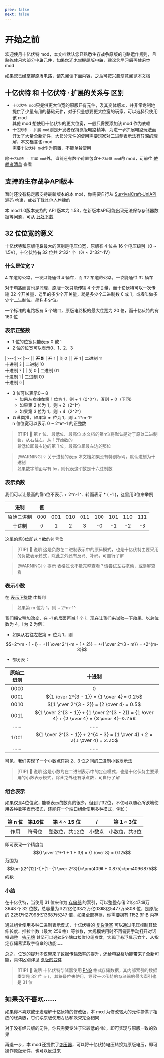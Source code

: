 ```yaml
---
prev: false
next: false
---
```


# 开始之前

欢迎使用十亿伏特 mod，本文档默认您已熟悉生存战争原版的电路运作规则，且熟练使用大部分电路元件，如果您还未掌握原版电路，建议您学习后再使用本 mod

如果您已经掌握原版电路，请先阅读下面内容，之后可按兴趣随意阅览本文档

## 十亿伏特 和 十亿伏特 · 扩展的关系与 区别

* `十亿伏特 mod`只提供更大位宽的原版已有元件，及其变体版本，并非常克制地提供了少量有用的基础元件，对于只是想要更大位宽的玩家，可以选择只使用该 mod  
  其他 mod 想使用十亿伏特的更大位宽，一般只需要添加该 mod 作为依赖
* `十亿伏特 · 扩展 mod`则是开发者保持原版电路精神，为进一步扩展电路玩法而开发了大量全新元件，大部分元件的使用需要玩家对二进制表示法有较深的理解，本文档含该 mod  
  需要`十亿伏特 mod`作为前置，不能单独使用

除`十亿伏特 · 扩展 mod`外，当前还有数个前置包含`十亿伏特 mod`的 mod，可前往 [依赖者清单](/zh/about#依赖者) 查看

## 支持的生存战争API版本

暂时还没有稳定版支持最新版本的本 mod，你需要自行从 [SurvivalCraft-UniAPI源码](https://gitee.com/THPRC/survivalcraft-api) 构建，或者下载其他人构建的

本 mod 1.0版本支持的 API 版本为 1.53，在新版本API可能出现无法保存存储器数据等问题，可从 [此处下载](https://gitee.com/THPRC/survivalcraft-api/releases/tag/api1.53P)

## 32 位位宽的意义

十亿伏特和原版电路最大的区别是电压位宽，原版有 4 位共 16 个电压级别（0 \~ 1.5V），十亿伏特有 32 位共 2^32^ 个（0\ ~ 2^32^-1V）

### 什么是位宽？

4 车道的公路，一次只能通过 4 辆车，而 32 车道的公路，一次能通过 32 辆车

对于电路而言也是同理，原版一次只能传输 4 个开关量，而十亿伏特可以一次传输 32 个开关量，这里的多少个开关量，就是多少个二进制数 0 或 1，或者叫做多少个二进制位，简称多少位。

一个标准的电路板有 5 个端口，原版电路板的最大位宽为 20 位，而十亿伏特的有 160 位

### 表示正整数

* 1 位的位宽只能表示 0 或 1
* 2 位的位宽可以表示0、1、2、3

|:---:|:--:|:--:|
| **开关** | 开 1 | 关 0 |
| 开 1 | 二进制 11<br/>十进制 3 | 二进制 10<br/>十进制 2 |
| 关 0 | 二进制 01<br/>十进制 1 | 二进制 00<br/>十进制 0 |

* 3 位可以表示0 \~ 8
    * 如果从右往左第 1 位为 1，则 + 1（2^0^），否则 + 0（下同）
    * 如果第 2 位为 1，则 + 2（2^1^）
    * 如果第 3 位为 1，则 + 4（2^2^）
* 以此类推，如果第 m 位为 1，则 + 2^m-1^  
  n 位位宽可以表示 0 \~ 2^n^-1 的正整数

> [!TIP] 📝 第 n 位、最低位、最高位
> 本文档的第n位将默认是对于原始二进制数，从右往左，从 1 开始数的  
> 最低位即最右边的第 1 位，最高位即最左边的那位


> [!WARNING] 💡 关于进制的表示
> 本文档如果没有特别标明，默认进制为十进制  
> 如果数字前面写有 `0x`，则代表这个数是十六进制数

### 表示负数

我们可以让最高的第n位不表示 + 2^n-1^，转而表示 * ( -1 )，这里用3位来举例
<div :class="$style.negative_table">

|   进制    |   值   |||||||| 
|:-------:|:-----:|:-----:|:-----:|:-----:|:-----:|:-----:|:-----:|:-----:|
|  原始二进制  |  000  |  001  |  010  |  011  |  100  |  101  |  110  |  111  | 
|   十进制   |   0   |   1   |   2   |   3   |  -0   |  -1   |  -2   |  -3   |

</div>
这里的第3位即这个数的符号位

> [!TIP] 📝 说明
> 这是负数在二进制表示中的原码模式，也是十亿伏特主要采用的负数表示模式，除此之外还有反码、补码，可自行了解

> [!WARNING] 💡 提示
> 表格过长不能完整查看？请尝试左右拖动，或横屏查看

### 表示小数

在 [表示正整数](#表示正整数) 中提到
> 如果第 m 位为 1，则 + 2^m-1^

我们把它稍加改变，在 -1 的后面再减 1 个 i，现在让我们来试验一下效果，以总位数为 4，i 为 2 为例：

* 如果从右往左数第 m 位为 1，则

$$+2^{m - 1 - i} = +{1 \over 2^{-m + 1 + 2}} = +{1 \over 2^{3 - m}} = +2^{m-3}$$

* 部分表：

| 原始二进制 |                                            十进制                                             |
|:-----:|:------------------------------------------------------------------------------------------:|
| 0000  |                                             0                                              |
| 0001  |                         ${1 \over 2^{3 - 1}} = {1 \over 4} = 0.25$                         |
| 0010  |                         ${1 \over 2^{3 - 2}} = {2 \over 4} = 0.5$                          |
| 0011  | ${1 \over 2^{3 - 1}} + {1 \over 2^{3 - 2}} = {1 \over 4} + {2 \over 4} = {3 \over 4}=0.75$ |
|  ……   |                                             ……                                             |
| 1001  |         ${1 \over 2^{3 - 1}} + 2^{4 - 3} = {1 \over 4} + 2 = 2{1 \over 4} = 2.25$          |
|  ……   |                                             ……                                             |

可见，我们实现了一个小数点在第 2、3 位之间的二进制小数表示法

> [!TIP] 📝 说明
> 这是小数的在二进制表示中的定点模式，也是十亿伏特主要采用的小数表示模式，除此之外还有浮点数，可自行了解

### 组合表示

如果仅是4位位宽，能够表示的数真的很少，但到了32位，不仅可以随心所欲地使用各种数字表示模式，还能在一个端口组合使用多种模式，例如：

| 第 n 位 | 第16位 | 第 4 \~ 15 位 |  /  | 第 1 \~ 3位 |
|:-----:|:-----|:-----------:|:---:|:---------:|
|  作用   | 符号位  |  整数位，共12位   | 小数点 |  小数位，共3位  |

即可表现一个精度为
$${1 \over 2^{-1 + 1 + 3}} = {1 \over 8} = 0.125$$
范围为
$$\pm((2^{12}-1)+(1 - {1 \over 2^3}))=\pm(4096 + 0.875)=\pm4096.875$$
的数

### 小结

在十亿伏特，当使用 31 位来作为 [存储器](base/shift/memory_bank) 的索引，可以整整存储 21亿4748万3648 个 32 位数，总容量为 922亿亿3372万亿0368亿5477万5808 位，是原版的 2251万亿7998亿1368万5247 倍，如果全部存满，你需要拥有 1152.9PiB 内存

通过组合使用多种二进制表示模式，十亿伏特的 [复杂活塞](base/shift/complex_piston) 可以通过电压控制其延伸长度、推拉个数（最大 256 格）等参数，大规模使用时不再需要手动打开对话框调整；[告示牌](base/shift/sign) 甚至可以通过5个端口接收10组参数，实现了悬浮显示文字、从指定存储器读取字符串的功能……

总之，位宽的提升不仅带来了数据传输效率的提升，还给电路板功能带来了全新可能，具体区别详见 [原版的变体](base/shift/simple)
> [!TIP] 📝 说明
> 十亿伏特存储器使用 [PNG](https://www.w3.org/TR/png/) 格式存储数据，其内部索引的数据类型是 32 位 `int`，其符号位未使用，导致十亿伏特的存储器的最大索引也是 31 位

## 如果我不喜欢……

如果你不喜欢或无法理解十亿伏特的修改版，本 mod 为修改较大的元件提供了相应的经典版，它们与原版使用方法和效果完全相同

对于没有经典版的元件，你只需要专注于它较低的4位，即可实现与原版一致的效果

再退一步，本 mod 还提供了[变压器](base/new/elements#变压器)，可以将十亿伏特电压转换为原版电压，即可操作原版元件，也可以反过来

<!--@include: ./parts/feedback.md-->

<style module>
.negative_table tr > td:not(:first-child){
    font-family: var(--vp-font-family-mono);
}
</style>